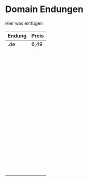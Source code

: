 # Domain Endungen

Hier was einfügen



| Endung | Preis |
| ------ | ----- |
| .de    | 6,49  |
|        |       |
|        |       |
|        |       |
|        |       |
|        |       |
|        |       |
|        |       |
|        |       |
|        |       |
|        |       |
|        |       |
|        |       |
|        |       |
|        |       |
|        |       |
|        |       |
|        |       |
|        |       |
|        |       |
|        |       |
|        |       |
|        |       |
|        |       |
|        |       |
|        |       |
|        |       |
|        |       |
|        |       |
|        |       |
|        |       |
|        |       |
|        |       |
|        |       |
|        |       |
|        |       |
|        |       |
|        |       |
|        |       |
|        |       |
|        |       |
|        |       |
|        |       |
|        |       |
|        |       |
|        |       |
|        |       |
|        |       |
|        |       |
|        |       |
|        |       |
|        |       |
|        |       |
|        |       |
|        |       |
|        |       |
|        |       |
|        |       |
|        |       |
|        |       |
|        |       |
|        |       |
|        |       |
|        |       |
|        |       |
|        |       |
|        |       |
|        |       |
